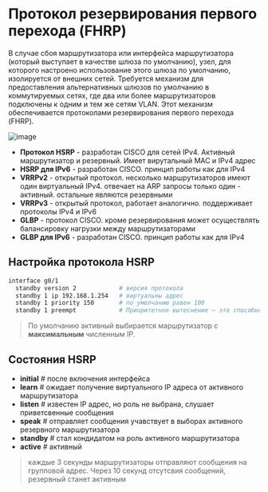 # Протокол резервирования первого перехода (FHRP)

В случае сбоя маршрутизатора или интерфейса маршрутизатора (который выступает в качестве шлюза по умолчанию), узел, для которого настроено использование этого шлюза по умолчанию, изолируется от внешних сетей. Требуется механизм для предоставления альтернативных шлюзов по умолчанию в коммутируемых сетях, где два или более маршрутизаторов подключены к одним и тем же сетям VLAN. Этот механизм обеспечивается протоколами резервирования первого перехода (FHRP).

![image](https://github.com/user-attachments/assets/19e95b63-5765-4d40-bd78-0351c2377ac1)

- **Протокол HSRP** - разработан CISCO для сетей IPv4. Активный маршрутизатор и резервный. Имеет вирутальный МАС и IPv4 адрес
- **HSRP для IPv6** - разработан CISCO. принцип работы как для IPv4
- **VRRPv2** - открытый протокол. несколько маршрутизаторов имеют один виртуальный IPv4. отвечает на ARP запросы только один - активный. остальные являются резервными
- **VRRPv3** - открытый протокол, работает аналогично. поддерживает протоколы IPv4 и IPv6
- **GLBP** - протокол CISCO. кроме резервирования может осуществлять балансировку нагрузки между маршрутизаторами
- **GLBP для IPv6** - разработан CISCO. принцип работы как для IPv4

## Настройка протокола HSRP

```bash
interface g0/1
  standby version 2            # версия протокола
  standby 1 ip 192.168.1.254   # виртуальны адрес
  standby 1 priority 150       # по умолчанию равен 100
  standby 1 preempt            # Приоритетное вытеснение — это способность маршрутизатора HSRP запускать процесс повторного выбора
```

> По умолчанию активный выбирается маршрутизатор с **максимальным** численным IP.

## Состояния HSRP
- **initial**    # после включения интерфейса
- **learn**      # ожидает получение виртуального IP адреса от активного маршрутизатора
- **listen**     # известен IP адрес, но роль не выбрана, слушает приветсвенные сообщения
- **speak**      # отправляет сообщения учавствует в выборах активного резервного маршрутизатора
- **standby**    # стал кондидатом на роль активного маршрутизатора
- **active**     # активный

> каждые 3 секунды маршрутизаторы отправляют сообщения на групповой адрес. Через 10 секунд отсутсвия сообщений, резервный станет активным

